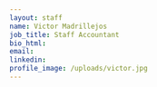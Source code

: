 ```yaml
---
layout: staff
name: Victor Madrillejos
job_title: Staff Accountant
bio_html:
email:
linkedin:
profile_image: /uploads/victor.jpg
---
```




